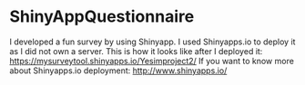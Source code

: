 # ShinyAppQuestionnaire
I developed a fun survey by using Shinyapp. I used Shinyapps.io to deploy it as I did not own a server. 
This is how it looks like after I deployed it: https://mysurveytool.shinyapps.io/Yesimproject2/ 
If you want to know more about Shinyapps.io deployment: http://www.shinyapps.io/
